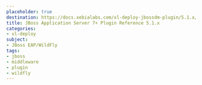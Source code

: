 ```yaml
---
placeholder: true
destination: https://docs.xebialabs.com/xl-deploy-jbossdm-plugin/5.1.x/jbossDomainPluginManual.html
title: JBoss Application Server 7+ Plugin Reference 5.1.x
categories: 
- xl-deploy
subject:
- JBoss EAP/WildFly
tags:
- jboss
- middleware
- plugin
- wildfly
---
```


